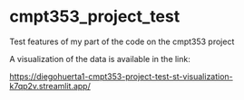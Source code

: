 # cmpt353_project_test
Test features of my part of the code on the cmpt353 project


A visualization of the data is available in the link:

https://diegohuerta1-cmpt353-project-test-st-visualization-k7qp2v.streamlit.app/
